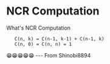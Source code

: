 # NCR Computation

What's NCR Computation

```
   C(n, k) = C(n-1, k-1) + C(n-1, k)
   C(n, 0) = C(n, n) = 1
```

😁😁😁😁😁 --- From Shinobi8894
